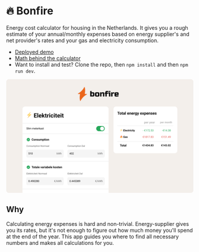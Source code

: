 # 🔥 Bonfire

Energy cost calculator for housing in the Netherlands. It gives you a rough estimate of your annual/monthly expenses based on energy supplier's and net provider's rates and your gas and electricity consumption.

- [Deployed demo](https://srgprp-bonfire.herokuapp.com/)
- [Math behind the calculator](./docs/math.md)
- Want to install and test? Clone the repo, then `npm install` and then `npm run dev`.

![cover](./docs/img/cover.png)
## Why

Calculating energy expenses is hard and non-trivial. Energy-supplier gives you its rates, but it's not enough to figure out how much money you'll spend at the end of the year. This app guides you where to find all necessary numbers and makes all calculations for you. 